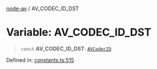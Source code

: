 [node-av](../globals.md) / AV\_CODEC\_ID\_DST

# Variable: AV\_CODEC\_ID\_DST

> `const` **AV\_CODEC\_ID\_DST**: [`AVCodecID`](../type-aliases/AVCodecID.md)

Defined in: [constants.ts:515](https://github.com/seydx/av/blob/f8631fc881b394300b1479f511d55cf1c370a87f/src/constants/constants.ts#L515)
